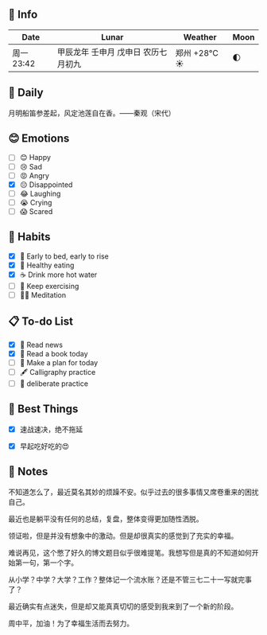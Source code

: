 ## 📅 Info

| Date                           | Lunar                     | Weather                                                       | Moon                                            |
| ------------------------------ | ------------------------- | ------------------------------------------------------------- | ----------------------------------------------- |
| 周一 23:42 | 甲辰龙年 壬申月 戊申日 农历七月初九 | 郑州 +28°C ☀️   | 🌓 |

## 📖 Daily

月明船笛参差起，风定池莲自在香。——秦观（宋代）

## 😊 Emotions

- [ ] 😊 Happy
- [ ] 😢 Sad
- [ ] 😡 Angry
- [x] 😔 Disappointed
- [ ] 😂 Laughing
- [ ] 😭 Crying
- [ ] 😱 Scared

## 🍎 Habits

- [x] 🌅 Early to bed, early to rise
- [x] 🥕 Healthy eating
- [x] ☕️ Drink more hot water
- [ ] 💪 Keep exercising
- [ ] 🧘‍♂️ Meditation

## 📋 To-do List

- [x] 📰 Read news
- [x] 📖 Read a book today
- [ ] 📝 Make a plan for today
- [ ] 🖋️ Calligraphy practice
- [ ] 🎯 deliberate practice

## 🌟 Best Things

- [x] 速战速决，绝不拖延
- [x] 早起吃好吃的😍


## 📝 Notes

不知道怎么了，最近莫名其妙的烦躁不安。似乎过去的很多事情又席卷重来的困扰自己。

最近也是躺平没有任何的总结，复盘，整体变得更加随性洒脱。

领证啦，但是并没有想象中的激动。但是却很真实的感觉到了充实的幸福。

难说再见，这个憋了好久的博文题目似乎很难提笔。我想写但是真的不知道如何开始第一句，第一个字。

从小学？中学？大学？工作？整体记一个流水账？还是不管三七二十一写就完事了？

最近确实有点迷失，但是却又能真真切切的感受到我来到了一个新的阶段。

周中平，加油！为了幸福生活而去努力。
